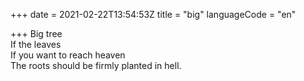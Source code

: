 +++
date = 2021-02-22T13:54:53Z
title = "big"
languageCode = "en"

+++ 
Big tree   
If the leaves   
If you want to reach heaven   
The roots should be firmly planted in hell.
